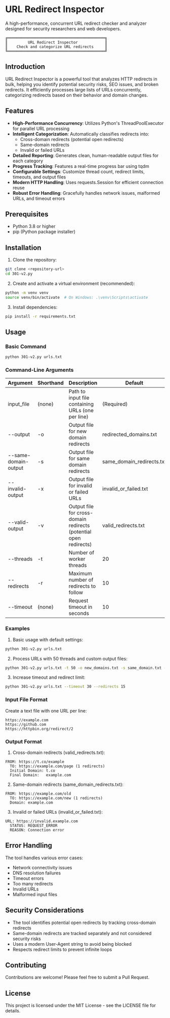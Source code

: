 # URL Redirect Inspector

A high-performance, concurrent URL redirect checker and analyzer designed for security researchers and web developers.

```
╔═══════════════════════════════════════════╗
║         URL Redirect Inspector            ║
║    Check and categorize URL redirects     ║
╚═══════════════════════════════════════════╝
```

## Introduction

URL Redirect Inspector is a powerful tool that analyzes HTTP redirects in bulk, helping you identify potential security risks, SEO issues, and broken redirects. It efficiently processes large lists of URLs concurrently, categorizing redirects based on their behavior and domain changes.

## Features

- **High-Performance Concurrency**: Utilizes Python's ThreadPoolExecutor for parallel URL processing
- **Intelligent Categorization**: Automatically classifies redirects into:
  - Cross-domain redirects (potential open redirects)
  - Same-domain redirects
  - Invalid or failed URLs
- **Detailed Reporting**: Generates clean, human-readable output files for each category
- **Progress Tracking**: Features a real-time progress bar using tqdm
- **Configurable Settings**: Customize thread count, redirect limits, timeouts, and output files
- **Modern HTTP Handling**: Uses requests.Session for efficient connection reuse
- **Robust Error Handling**: Gracefully handles network issues, malformed URLs, and timeout errors

## Prerequisites

- Python 3.8 or higher
- pip (Python package installer)

## Installation

1. Clone the repository:
```bash
git clone <repository-url>
cd 301-v2.py
```

2. Create and activate a virtual environment (recommended):
```bash
python -m venv venv
source venv/bin/activate  # On Windows: .\venv\Scripts\activate
```

3. Install dependencies:
```bash
pip install -r requirements.txt
```

## Usage

### Basic Command

```bash
python 301-v2.py urls.txt
```

### Command-Line Arguments

| Argument | Shorthand | Description | Default |
|----------|-----------|-------------|----------|
| input_file | (none) | Path to input file containing URLs (one per line) | (Required) |
| --output | -o | Output file for new domain redirects | redirected_domains.txt |
| --same-domain-output | -s | Output file for same domain redirects | same_domain_redirects.txt |
| --invalid-output | -x | Output file for invalid or failed URLs | invalid_or_failed.txt |
| --valid-output | -v | Output file for cross-domain redirects (potential open redirects) | valid_redirects.txt |
| --threads | -t | Number of worker threads | 20 |
| --redirects | -r | Maximum number of redirects to follow | 10 |
| --timeout | (none) | Request timeout in seconds | 10 |

### Examples

1. Basic usage with default settings:
```bash
python 301-v2.py urls.txt
```

2. Process URLs with 50 threads and custom output files:
```bash
python 301-v2.py urls.txt -t 50 -o new_domains.txt -s same_domain.txt -x errors.txt
```

3. Increase timeout and redirect limit:
```bash
python 301-v2.py urls.txt --timeout 30 --redirects 15
```

### Input File Format

Create a text file with one URL per line:
```text
https://example.com
https://github.com
https://httpbin.org/redirect/2
```

### Output Format

1. Cross-domain redirects (valid_redirects.txt):
```text
FROM: https://t.co/example
  TO: https://example.com/page (1 redirects)
  Initial Domain: t.co
  Final Domain:   example.com
```

2. Same-domain redirects (same_domain_redirects.txt):
```text
FROM: https://example.com/old
  TO: https://example.com/new (1 redirects)
  Domain: example.com
```

3. Invalid or failed URLs (invalid_or_failed.txt):
```text
URL: https://invalid.example.com
  STATUS: REQUEST_ERROR
  REASON: Connection error
```

## Error Handling

The tool handles various error cases:
- Network connectivity issues
- DNS resolution failures
- Timeout errors
- Too many redirects
- Invalid URLs
- Malformed input files

## Security Considerations

- The tool identifies potential open redirects by tracking cross-domain redirects
- Same-domain redirects are tracked separately and not considered security risks
- Uses a modern User-Agent string to avoid being blocked
- Respects redirect limits to prevent infinite loops

## Contributing

Contributions are welcome! Please feel free to submit a Pull Request.

## License

This project is licensed under the MIT License - see the LICENSE file for details.

